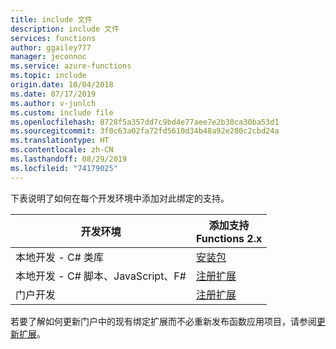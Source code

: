 ```yaml
---
title: include 文件
description: include 文件
services: functions
author: ggailey777
manager: jeconnoc
ms.service: azure-functions
ms.topic: include
origin.date: 10/04/2018
ms.date: 07/17/2019
ms.author: v-junlch
ms.custom: include file
ms.openlocfilehash: 8728f5a357dd7c9bd4e77aee7e2b30ca30ba53d1
ms.sourcegitcommit: 3f0c63a02fa72fd5610d34b48a92e280c2cbd24a
ms.translationtype: HT
ms.contentlocale: zh-CN
ms.lasthandoff: 08/29/2019
ms.locfileid: "74179025"
---
```

下表说明了如何在每个开发环境中添加对此绑定的支持。

| 开发环境               | 添加支持 <br>Functions 2.x  |
|----------------------|----------------|
|本地开发 - C# 类库       | [安装包](../articles/azure-functions/functions-bindings-register.md#vs) |
|本地开发 - C# 脚本、JavaScript、F# |[注册扩展](../articles/azure-functions/functions-bindings-register.md#extension-bundles)         |
|门户开发| [注册扩展](../articles/azure-functions/install-update-binding-extensions-manual.md)  |

若要了解如何更新门户中的现有绑定扩展而不必重新发布函数应用项目，请参阅[更新扩展](../articles/azure-functions/install-update-binding-extensions-manual.md)。

